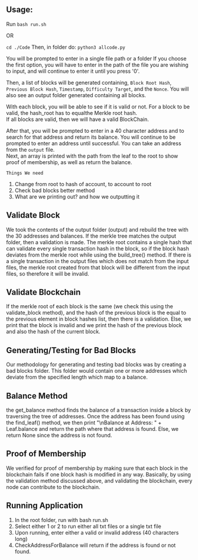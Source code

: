 ## Usage: 
Run `bash run.sh`

OR

`cd ./Code`
Then, in folder do:
`python3 allcode.py`

You will be prompted to enter in a single file path or a folder
If you choose the first option, you will have to enter in the path of the file you are wishing to input,
and will continue to enter it until you press '0'.

Then, a list of blocks will be generated containing, `Block Root Hash`, `Previous Block Hash`, `Timestamp`,
`Difficulty Target`, and the `Nonce`.  You will also see an output folder generated containing all blocks.  

With each block, you will be able to see if it is valid or not. For a block to be valid, the hash_root has to equalthe Merkle root hash.  
If all blocks are valid, then we will have a valid BlockChain.

After that, you will be prompted to enter in a 40 character address and to search for that address and return its balance.
You will continue to be prompted to enter an address until successful.
You can take an address from the `output` file.  
Next, an array is printed with the path from the leaf to the root to show proof of membership,
as well as return the balance.


```Things We need```
1)  Change from root to hash of account, to account to root
2)  Check bad blocks better method
3)  What are we printing out? and how we outputting it

## Validate Block
We took the contents of the output folder (output) and rebuild the tree with the 30 addresses and balances. If the merkle tree matches the output folder, then a validation is made. The merkle root contains a single hash that can validate every single transaction hash in the block, so if the block hash deviates from the merkle root while using the build_tree() method. If there is a single transaction in the output files which does not match from the input files, the merkle root created from that block will be different from the input files, so therefore it will be invalid. 

## Validate Blockchain
If the merkle root of each block is the same (we check this using the validate_block method), and the hash of the previous block is the equal to the previous element in block hashes list, then there is a validation. Else, we print that the block is invalid and we print the hash of the previous block and also the hash of the current block. 

## Generating/Testing for Bad Blocks
Our methodology for generating and testing bad blocks was by creating a bad blocks folder. This folder would contain one or more addresses which deviate from the specified length which map to a balance. 

## Balance Method
the get_balance method finds the balance of a transaction inside a block by traversing the tree of addresses. Once the address has been found using the find_leaf() method, we then print "\nBalance at Address: " + Leaf.balance and return the path where that address is found. Else, we return None since the address is not found. 

## Proof of Membership
We verified for proof of membership by making sure that each block in the blockchain fails if one block hash is modified in any way. Basically, by using the validation method discussed above, and validating the blockchain, every node can contribute to the blockchain. 

## Running Application

1. In the root folder, run with bash run.sh
2. Select either 1 or 2 to run either all txt files or a single txt file
3. Upon running, enter either a valid or invalid address (40 characters long)
4. CheckAddressForBalance will return if the address is found or not found.
